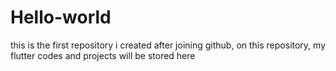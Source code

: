 # Hello-world
this is the first repository i created after joining github, on this repository, my flutter codes and projects will be stored here
